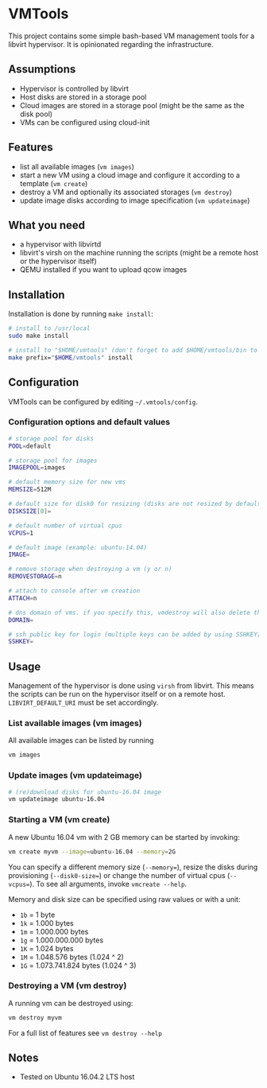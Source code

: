 # VMTools

This project contains some simple bash-based VM management tools for a libvirt hypervisor. It is opinionated regarding
the infrastructure.

## Assumptions

 * Hypervisor is controlled by libvirt
 * Host disks are stored in a storage pool
 * Cloud images are stored in a storage pool (might be the same as the disk pool)
 * VMs can be configured using cloud-init

## Features

 * list all available images (`vm images`)
 * start a new VM using a cloud image and configure it according to a template (`vm create`)
 * destroy a VM and optionally its associated storages (`vm destroy`)
 * update image disks according to image specification (`vm updateimage`)

## What you need

 * a hypervisor with libvirtd
 * libvirt's virsh on the machine running the scripts (might be a remote host or the hypervisor itself)
 * QEMU installed if you want to upload qcow images

## Installation

Installation is done by running `make install`:

```bash
# install to /usr/local
sudo make install

# install to "$HOME/vmtools" (don't forget to add $HOME/vmtools/bin to your path)
make prefix="$HOME/vmtools" install
```

## Configuration

VMTools can be configured by editing `~/.vmtools/config`. 

### Configuration options and default values

```bash
# storage pool for disks
POOL=default

# storage pool for images
IMAGEPOOL=images

# default memory size for new vms
MEMSIZE=512M

# default size for disk0 for resizing (disks are not resized by default, example: 20G)
DISKSIZE[0]=

# default number of virtual cpus
VCPUS=1

# default image (example: ubuntu-14.04)
IMAGE=

# remove storage when destroying a vm (y or n)
REMOVESTORAGE=n

# attach to console after vm creation
ATTACH=n

# dns domain of vms. if you specify this, vmdestroy will also delete the hostkey from ~/.ssh/known_hosts
DOMAIN=

# ssh public key for login (multiple keys can be added by using SSHKEY[0]="..." SSHKEY[1]="..." and so on) 
SSHKEY=
```

## Usage

Management of the hypervisor is done using `virsh` from libvirt. This means the scripts can be run on the hypervisor
itself or on a remote host. `LIBVIRT_DEFAULT_URI` must be set accordingly.

### List available images (vm images)

All available images can be listed by running

```bash
vm images
```

### Update images (vm updateimage)

```bash
# (re)download disks for ubuntu-16.04 image
vm updateimage ubuntu-16.04
```

### Starting a VM (vm create)

A new Ubuntu 16.04 vm with 2 GB memory can be started by invoking:

```bash
vm create myvm --image=ubuntu-16.04 --memory=2G
```

You can specify a different memory size (`--memory=`), resize the disks during provisioning (`--disk0-size=`) or change
the number of virtual cpus (`--vcpus=`). To see all arguments, invoke `vmcreate --help`.

Memory and disk size can be specified using raw values or with a unit:
 * `1b` = 1 byte
 * `1k` = 1.000 bytes
 * `1m` = 1.000.000 bytes
 * `1g` = 1.000.000.000 bytes
 * `1K` = 1.024 bytes
 * `1M` = 1.048.576 bytes (1.024 ^ 2)
 * `1G` = 1.073.741.824 bytes (1.024 ^ 3)

### Destroying a VM (vm destroy)

A running vm can be destroyed using:

```bash
vm destroy myvm
```

For a full list of features see `vm destroy --help`

## Notes

 * Tested on Ubuntu 16.04.2 LTS host

